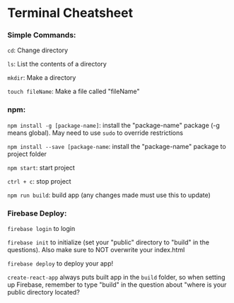 # Terminal Cheatsheet

### Simple Commands:

`cd`: Change directory

`ls`: List the contents of a directory

`mkdir`: Make a directory

`touch fileName`: Make a file called "fileName"

### npm:

`npm install -g [package-name]`: install the "package-name" package (-g means global). May need to use `sudo` to 
override restrictions

`npm install --save [package-name`: install the "package-name" package to project folder

`npm start`: start project

`ctrl + c`: stop project

`npm run build`: build app (any changes made must use this to update)

### Firebase Deploy:

`firebase login` to login

`firebase init`  to initialize (set your "public" directory to "build" in the questions).
Also make sure to NOT overwrite your index.html

`firebase deploy` to deploy your app!

`create-react-app` always puts built app in the `build` folder, so when setting up Firebase, remember to type "build" in 
the question about "where is your public directory located?
